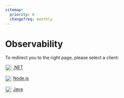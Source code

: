 ```yaml
---
sitemap:
  priority: 0
  changefreq: monthly
---
```


# Observability

To redirect you to the right page, please select a client:

<img src="https://skillicons.dev/icons?i=dotnet" alt=".NET" style="height: 1.5em; vertical-align: middle;" /> [.NET](/clients/dotnet/observability.md)

<img src="https://skillicons.dev/icons?i=nodejs" alt="Node.js" style="height: 1.5em; vertical-align: middle;" /> [Node.js](/clients/nodejs/observability.md)

<img src="https://skillicons.dev/icons?i=java" alt="Java" style="height: 1.5em; vertical-align: middle;" /> [Java](/clients/java/observability.md)